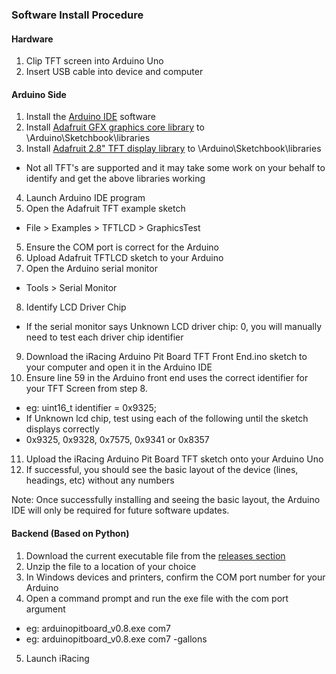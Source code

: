 ### Software Install Procedure

#### Hardware
1. Clip TFT screen into Arduino Uno
2. Insert USB cable into device and computer

#### Arduino Side
1. Install the [Arduino IDE](https://www.arduino.cc) software
2. Install [Adafruit GFX graphics core library](https://github.com/adafruit/Adafruit-GFX-Library) to \Arduino\Sketchbook\libraries
3. Install [Adafruit 2.8" TFT display library](https://github.com/adafruit/TFTLCD-Library) to \Arduino\Sketchbook\libraries
  * Not all TFT's are supported and it may take some work on your behalf to identify and get the above libraries working
4. Launch Arduino IDE program
5. Open the Adafruit TFT example sketch
  * File > Examples > TFTLCD > GraphicsTest
5. Ensure the COM port is correct for the Arduino
6. Upload Adafruit TFTLCD sketch to your Arduino
7. Open the Arduino serial monitor
  * Tools > Serial Monitor
8. Identify LCD Driver Chip
  * If the serial monitor says Unknown LCD driver chip: 0, you will manually need to test each driver chip identifier
9. Download the iRacing Arduino Pit Board TFT Front End.ino sketch to your computer and open it in the Arduino IDE
10. Ensure line 59 in the Arduino front end uses the correct identifier for your TFT Screen from step 8.  
  * eg: uint16_t identifier = 0x9325;
  * If Unknown lcd chip, test using each of the following until the sketch displays correctly
  * 0x9325, 0x9328, 0x7575, 0x9341 or 0x8357
11. Upload the iRacing Arduino Pit Board TFT sketch onto your Arduino Uno
12. If successful, you should see the basic layout of the device (lines, headings, etc) without any numbers

Note: Once successfully installing and seeing the basic layout, the Arduino IDE will only be required for future software updates.

#### Backend (Based on Python)
1. Download the current executable file from the [releases section](https://github.com/Grimzentide/iRacing-Arduino-Pit-Board/releases)
2. Unzip the file to a location of your choice
3. In Windows devices and printers, confirm the COM port number for your Arduino
4. Open a command prompt and run the exe file with the com port argument
  * eg: arduinopitboard_v0.8.exe com7
  * eg: arduinopitboard_v0.8.exe com7 -gallons
5. Launch iRacing
